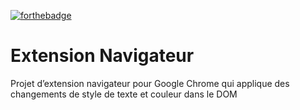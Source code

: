 [![forthebadge](https://forthebadge.com/images/badges/made-with-javascript.svg)](https://forthebadge.com)

# Extension Navigateur

Projet d’extension navigateur pour Google Chrome qui applique des changements de style de texte et couleur dans le DOM
